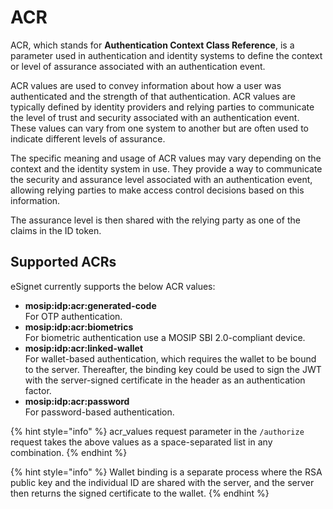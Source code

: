 # ACR

ACR, which stands for **Authentication Context Class Reference**, is a parameter used in authentication and identity systems to define the context or level of assurance associated with an authentication event.

ACR values are used to convey information about how a user was authenticated and the strength of that authentication. ACR values are typically defined by identity providers and relying parties to communicate the level of trust and security associated with an authentication event. These values can vary from one system to another but are often used to indicate different levels of assurance.

The specific meaning and usage of ACR values may vary depending on the context and the identity system in use. They provide a way to communicate the security and assurance level associated with an authentication event, allowing relying parties to make access control decisions based on this information.

The assurance level is then shared with the relying party as one of the claims in the ID token.

## Supported ACRs

eSignet currently supports the below ACR values:

* **mosip:idp:acr:generated-code**\
  For OTP authentication.
* **mosip:idp:acr:biometrics**\
  For biometric authentication use a MOSIP SBI 2.0-compliant device.
* **mosip:idp:acr:linked-wallet**\
  For wallet-based authentication, which requires the wallet to be bound to the server. Thereafter, the binding key could be used to sign the JWT with the server-signed certificate in the header as an authentication factor.
* **mosip:idp:acr:password**\
  For password-based authentication.

{% hint style="info" %}
acr\_values request parameter in the `/authorize` request takes the above values as a space-separated list in any combination.
{% endhint %}

{% hint style="info" %}
Wallet binding is a separate process where the RSA public key and the individual ID are shared with the server, and the server then returns the signed certificate to the wallet.
{% endhint %}
